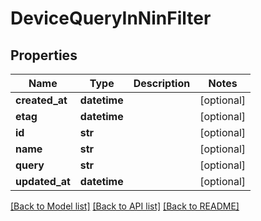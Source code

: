 # DeviceQueryInNinFilter

## Properties
Name | Type | Description | Notes
------------ | ------------- | ------------- | -------------
**created_at** | **datetime** |  | [optional] 
**etag** | **datetime** |  | [optional] 
**id** | **str** |  | [optional] 
**name** | **str** |  | [optional] 
**query** | **str** |  | [optional] 
**updated_at** | **datetime** |  | [optional] 

[[Back to Model list]](../README.md#documentation-for-models) [[Back to API list]](../README.md#documentation-for-api-endpoints) [[Back to README]](../README.md)


